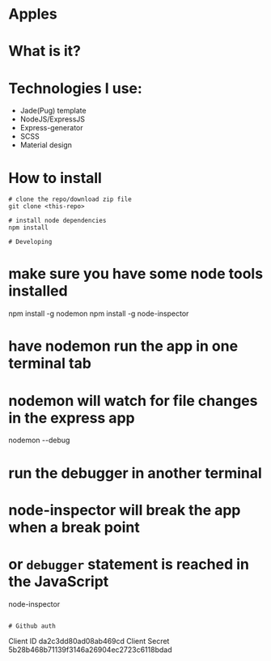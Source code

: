 # Apples
# What is it? 
# Technologies I use: 
+ Jade(Pug) template
+ NodeJS/ExpressJS
+ Express-generator 
+ SCSS 
+ Material design
# How to install
```
# clone the repo/download zip file
git clone <this-repo>

# install node dependencies
npm install

# Developing
```
# make sure you have some node tools installed
npm install -g nodemon
npm install -g node-inspector

# have nodemon run the app in one terminal tab
# nodemon will watch for file changes in the express app
nodemon --debug 

# run the debugger in another terminal
# node-inspector will break the app when a break point
# or `debugger` statement is reached in the JavaScript
node-inspector 
```

# Github auth 
```
Client ID
da2c3dd80ad08ab469cd
Client Secret
5b28b468b71139f3146a26904ec2723c6118bdad


